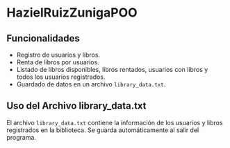 # HazielRuizZunigaPOO
## Funcionalidades

- Registro de usuarios y libros.
- Renta de libros por usuarios.
- Listado de libros disponibles, libros rentados, usuarios con libros y todos los usuarios registrados.
- Guardado de datos en un archivo `library_data.txt`.

## Uso del Archivo library_data.txt

El archivo `library_data.txt` contiene la información de los usuarios y libros registrados en la biblioteca. Se guarda automáticamente al salir del programa.
